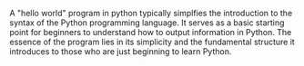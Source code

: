 A "hello world" program in python typically simplfies the introduction to the syntax of the Python programming language. It serves as a basic starting point for beginners to understand how to output information in Python. The essence of the program lies in its simplicity and the fundamental structure it introduces to those who are just beginning to learn Python.
